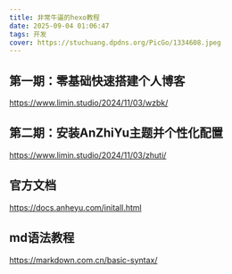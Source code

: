 ```yaml
---
title: 非常牛逼的hexo教程
date: 2025-09-04 01:06:47
tags: 开发
cover: https://stuchuang.dpdns.org/PicGo/1334608.jpeg
---
```

## 第一期：零基础快速搭建个人博客
https://www.limin.studio/2024/11/03/wzbk/
## 第二期：安装AnZhiYu主题并个性化配置
https://www.limin.studio/2024/11/03/zhuti/
## 官方文档
https://docs.anheyu.com/initall.html
## md语法教程
https://markdown.com.cn/basic-syntax/